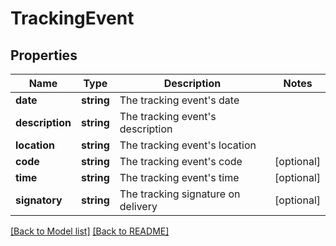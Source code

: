 # TrackingEvent

## Properties

Name | Type | Description | Notes
------------ | ------------- | ------------- | -------------
**date** | **string** | The tracking event&#x27;s date | 
**description** | **string** | The tracking event&#x27;s description | 
**location** | **string** | The tracking event&#x27;s location | 
**code** | **string** | The tracking event&#x27;s code | [optional] 
**time** | **string** | The tracking event&#x27;s time | [optional] 
**signatory** | **string** | The tracking signature on delivery | [optional] 

[[Back to Model list]](../README.md#documentation-for-models) [[Back to README]](../README.md)

